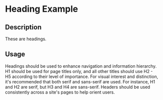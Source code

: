 # Heading Example

## Description
These are headings.

## Usage
Headings should be used to enhance navigation and information hierarchy. H1 should be used for page titles only, and all other titles should use H2 - H5 according to their level of importance. For visual interest and distinction, it's recommended that both serif and sans-serif are used. For instance, H1 and H2 are serif, but H3 and H4 are sans-serif. Headers should be used consistently across a site's pages to help orient users.
